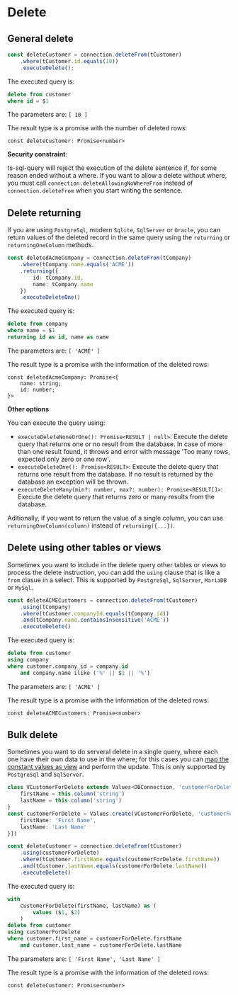 # Delete

## General delete

```ts
const deleteCustomer = connection.deleteFrom(tCustomer)
    .where(tCustomer.id.equals(10))
    .executeDelete();
```

The executed query is:
```sql
delete from customer 
where id = $1
```

The parameters are: `[ 10 ]`

The result type is a promise with the number of deleted rows:
```tsx
const deleteCustomer: Promise<number>
```

**Security constraint**:

ts-sql-query will reject the execution of the delete sentence if, for some reason ended without a where. If you want to allow a delete without where, you must call `connection.deleteAllowingNoWhereFrom` instead of `connection.deleteFrom` when you start writing the sentence.

## Delete returning

If you are using `PostgreSql`, modern `Sqlite`, `SqlServer` or `Oracle`, you can return values of the deleted record in the same query using the `returning` or `returningOneColumn` methods.

```ts
const deletedAcmeCompany = connection.deleteFrom(tCompany)
    .where(tCompany.name.equals('ACME'))
    .returning({
        id: tCompany.id,
        name: tCompany.name
    })
    .executeDeleteOne()
```

The executed query is:
```sql
delete from company 
where name = $1 
returning id as id, name as name
```

The parameters are: `[ 'ACME' ]`

The result type is a promise with the information of the deleted rows:
```tsx
const deletedAcmeCompany: Promise<{
    name: string;
    id: number;
}>
```

**Other options**

You can execute the query using:

- `executeDeleteNoneOrOne(): Promise<RESULT | null>`: Execute the delete query that returns one or no result from the database. In case of more than one result found, it throws and error with message 'Too many rows, expected only zero or one row'.
- `executeDeleteOne(): Promise<RESULT>`: Execute the delete query that returns one result from the database. If no result is returned by the database an exception will be thrown.
- `executeDeleteMany(min?: number, max?: number): Promise<RESULT[]>`: Execute the delete query that returns zero or many results from the database.

Aditionally, if you want to return the value of a single column, you can use `returningOneColumn(column)` instead of `returning({...})`.

## Delete using other tables or views

Sometimes you want to include in the delete query other tables or views to process the delete instruction, you can add the `using` clause that is like a `from` clasue in a select. This is supported by `PostgreSql`, `SqlServer`, `MariaDB` or `MySql`.

```ts
const deleteACMECustomers = connection.deleteFrom(tCustomer)
    .using(tCompany)
    .where(tCustomer.companyId.equals(tCompany.id))
    .and(tCompany.name.containsInsensitive('ACME'))
    .executeDelete()
```

The executed query is:
```sql
delete from customer 
using company 
where customer.company_id = company.id 
    and company.name ilike ('%' || $1 || '%')
```

The parameters are: `[ 'ACME' ]`

The result type is a promise with the information of the deleted rows:
```tsx
const deleteACMECustomers: Promise<number>
```

## Bulk delete

Sometimes you want to do serveral delete in a single query, where each one have their own data to use in the where; for this cases you can [map the constant values as view](connection-tables-views.md#mapping-constant-values-as-view) and perform the update. This is only supported by `PostgreSql` and `SqlServer`.

```ts
class VCustomerForDelete extends Values<DBConnection, 'customerForDelete'> {
    firstName = this.column('string')
    lastName = this.column('string')
}
const customerForDelete = Values.create(VCustomerForDelete, 'customerForDelete', [{
    firstName: 'First Name',
    lastName: 'Last Name'
}])

const deleteCustomer = connection.deleteFrom(tCustomer)
    .using(customerForDelete)
    .where(tCustomer.firstName.equals(customerForDelete.firstName))
    .and(tCustomer.lastName.equals(customerForDelete.lastName))
    .executeDelete()
```

The executed query is:
```sql
with 
    customerForDelete(firstName, lastName) as (
        values ($1, $2)
    )
delete from customer
using customerForDelete
where customer.first_name = customerForDelete.firstName 
    and customer.last_name = customerForDelete.lastName
```

The parameters are: `[ 'First Name', 'Last Name' ]`

The result type is a promise with the information of the deleted rows:
```tsx
const deleteCustomer: Promise<number>
```